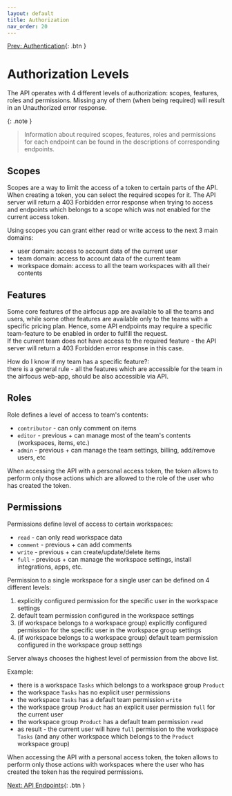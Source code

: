 ```yaml
---
layout: default
title: Authorization
nav_order: 20
---
```

[Prev: Authentication](/authentication){: .btn }

# Authorization Levels

The API operates with 4 different levels of authorization: scopes, features, roles and permissions. 
Missing any of them (when being required) will result in an Unauthorized error response.

{: .note }
> Information about required scopes, features, roles and permissions for each endpoint can be found in the descriptions of corresponding endpoints.

## Scopes

Scopes are a way to limit the access of a token to certain parts of the API. When creating a token, you can select the required scopes for it.
The API server will return a 403 Forbidden error response when trying to access and endpoints which belongs to a scope which was not enabled for the current access token.

Using scopes you can grant either read or write access to the next 3 main domains:
- user domain: access to account data of the current user
- team domain: access to account data of the current team
- workspace domain: access to all the team workspaces with all their contents

## Features

Some core features of the airfocus app are available to all the teams and users, while some other features are available only to the teams with a specific pricing plan. 
Hence, some API endpoints may require a specific team-feature to be enabled in order to fulfill the request.<br>
If the current team does not have access to the required feature - the API server will return a 403 Forbidden error response in this case.

How do I know if my team has a specific feature?:<br> 
there is a general rule - all the features which are accessible for the team in the airfocus web-app, should be also accessible via API.

## Roles

Role defines a level of access to team's contents:
- `contributor` - can only comment on items
- `editor` - previous + can manage most of the team's contents (workspaces, items, etc.)
- `admin` - previous + can manage the team settings, billing, add/remove users, etc

When accessing the API with a personal access token, the token allows to perform only those actions which are allowed to the role of the user who has created the token.

## Permissions

Permissions define level of access to certain workspaces:
- `read` - can only read workspace data
- `comment` - previous + can add comments
- `write` - previous + can create/update/delete items
- `full` - previous + can manage the workspace settings, install integrations, apps, etc.

Permission to a single workspace for a single user can be defined on 4 different levels:
1. explicitly configured permission for the specific user in the workspace settings
2. default team permission configured in the workspace settings
3. (if workspace belongs to a workspace group) explicitly configured permission for the specific user in the workspace group settings
4. (if workspace belongs to a workspace group) default team permission configured in the workspace group settings

Server always chooses the highest level of permission from the above list.

Example:
- there is a workspace `Tasks` which belongs to a workspace group `Product` 
- the workspace `Tasks` has no explicit user permissions
- the workspace `Tasks` has a default team permission `write`
- the workspace group `Product` has an explicit user permission `full` for the current user
- the workspace group `Product` has a default team permission `read`
- as result - the current user will have `full` permission to the workspace `Tasks` (and any other workspace which belongs to the `Product` workspace group)

When accessing the API with a personal access token, the token allows to perform only those actions with workspaces where the user who has created the token has the required permissions.

[Next: API Endpoints](/endpoints){: .btn }